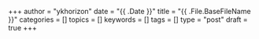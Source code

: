 +++
author = "ykhorizon"
date = "{{ .Date }}"
title = "{{ .File.BaseFileName }}"
categories = []
topics = []
keywords = []
tags = []
type = "post"
draft = true
+++